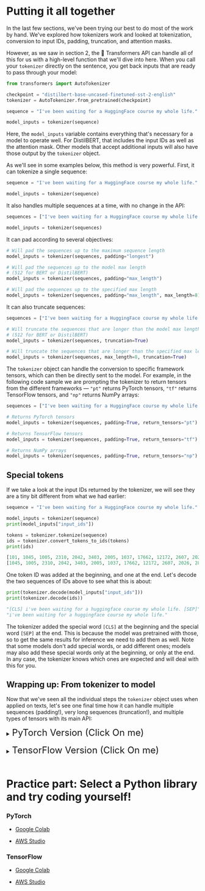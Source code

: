 

# Putting it all together

In the last few sections, we've been trying our best to do most of the work by hand. We've explored how tokenizers work and looked at tokenization, conversion to input IDs, padding, truncation, and attention masks.

However, as we saw in section 2, the 🤗 Transformers API can handle all of this for us with a high-level function that we'll dive into here. When you call your `tokenizer` directly on the sentence, you get back inputs that are ready to pass through your model:

```py
from transformers import AutoTokenizer

checkpoint = "distilbert-base-uncased-finetuned-sst-2-english"
tokenizer = AutoTokenizer.from_pretrained(checkpoint)

sequence = "I've been waiting for a HuggingFace course my whole life."

model_inputs = tokenizer(sequence)
```

Here, the `model_inputs` variable contains everything that's necessary for a model to operate well. For DistilBERT, that includes the input IDs as well as the attention mask. Other models that accept additional inputs will also have those output by the `tokenizer` object.

As we'll see in some examples below, this method is very powerful. First, it can tokenize a single sequence:

```py
sequence = "I've been waiting for a HuggingFace course my whole life."

model_inputs = tokenizer(sequence)
```

It also handles multiple sequences at a time, with no change in the API:

```py
sequences = ["I've been waiting for a HuggingFace course my whole life.", "So have I!"]

model_inputs = tokenizer(sequences)
```

It can pad according to several objectives:

```py
# Will pad the sequences up to the maximum sequence length
model_inputs = tokenizer(sequences, padding="longest")

# Will pad the sequences up to the model max length
# (512 for BERT or DistilBERT)
model_inputs = tokenizer(sequences, padding="max_length")

# Will pad the sequences up to the specified max length
model_inputs = tokenizer(sequences, padding="max_length", max_length=8)
```

It can also truncate sequences:

```py
sequences = ["I've been waiting for a HuggingFace course my whole life.", "So have I!"]

# Will truncate the sequences that are longer than the model max length
# (512 for BERT or DistilBERT)
model_inputs = tokenizer(sequences, truncation=True)

# Will truncate the sequences that are longer than the specified max length
model_inputs = tokenizer(sequences, max_length=8, truncation=True)
```

The `tokenizer` object can handle the conversion to specific framework tensors, which can then be directly sent to the model. For example, in the following code sample we are prompting the tokenizer to return tensors from the different frameworks — `"pt"` returns PyTorch tensors, `"tf"` returns TensorFlow tensors, and `"np"` returns NumPy arrays:

```py
sequences = ["I've been waiting for a HuggingFace course my whole life.", "So have I!"]

# Returns PyTorch tensors
model_inputs = tokenizer(sequences, padding=True, return_tensors="pt")

# Returns TensorFlow tensors
model_inputs = tokenizer(sequences, padding=True, return_tensors="tf")

# Returns NumPy arrays
model_inputs = tokenizer(sequences, padding=True, return_tensors="np")
```

## Special tokens

If we take a look at the input IDs returned by the tokenizer, we will see they are a tiny bit different from what we had earlier:

```py
sequence = "I've been waiting for a HuggingFace course my whole life."

model_inputs = tokenizer(sequence)
print(model_inputs["input_ids"])

tokens = tokenizer.tokenize(sequence)
ids = tokenizer.convert_tokens_to_ids(tokens)
print(ids)
```

```python out
[101, 1045, 1005, 2310, 2042, 3403, 2005, 1037, 17662, 12172, 2607, 2026, 2878, 2166, 1012, 102]
[1045, 1005, 2310, 2042, 3403, 2005, 1037, 17662, 12172, 2607, 2026, 2878, 2166, 1012]
```

One token ID was added at the beginning, and one at the end. Let's decode the two sequences of IDs above to see what this is about:

```py
print(tokenizer.decode(model_inputs["input_ids"]))
print(tokenizer.decode(ids))
```

```python out
"[CLS] i've been waiting for a huggingface course my whole life. [SEP]"
"i've been waiting for a huggingface course my whole life."
```

The tokenizer added the special word `[CLS]` at the beginning and the special word `[SEP]` at the end. This is because the model was pretrained with those, so to get the same results for inference we need to add them as well. Note that some models don't add special words, or add different ones; models may also add these special words only at the beginning, or only at the end. In any case, the tokenizer knows which ones are expected and will deal with this for you.

## Wrapping up: From tokenizer to model

Now that we've seen all the individual steps the `tokenizer` object uses when applied on texts, let's see one final time how it can handle multiple sequences (padding!), very long sequences (truncation!), and multiple types of tensors with its main API:

<details><summary><span style="font-size: 1.5rem;">PyTorch Version (Click On me)</span></summary>

```py
import torch
from transformers import AutoTokenizer, AutoModelForSequenceClassification

checkpoint = "distilbert-base-uncased-finetuned-sst-2-english"
tokenizer = AutoTokenizer.from_pretrained(checkpoint)
model = AutoModelForSequenceClassification.from_pretrained(checkpoint)
sequences = ["I've been waiting for a HuggingFace course my whole life.", "So have I!"]

tokens = tokenizer(sequences, padding=True, truncation=True, return_tensors="pt")
output = model(**tokens)
```
</details><br><details><summary><span style="font-size: 1.5rem;">TensorFlow Version (Click On me)</span></summary>

```py
import tensorflow as tf
from transformers import AutoTokenizer, TFAutoModelForSequenceClassification

checkpoint = "distilbert-base-uncased-finetuned-sst-2-english"
tokenizer = AutoTokenizer.from_pretrained(checkpoint)
model = TFAutoModelForSequenceClassification.from_pretrained(checkpoint)
sequences = ["I've been waiting for a HuggingFace course my whole life.", "So have I!"]

tokens = tokenizer(sequences, padding=True, truncation=True, return_tensors="tf")
output = model(**tokens)
```

</details><br>

# Practice part: Select a Python library and try coding yourself!

### PyTorch
- [Google Colab](https://colab.research.google.com/github/huggingface/notebooks/blob/master/course/en/chapter2/section6_pt.ipynb)

- [AWS Studio](https://studiolab.sagemaker.aws/import/github/huggingface/notebooks/blob/master/course/en/chapter2/section6_pt.ipynb)

### TensorFlow
- [Google Colab](https://colab.research.google.com/github/huggingface/notebooks/blob/master/course/en/chapter2/section6_tf.ipynb)

- [AWS Studio](https://studiolab.sagemaker.aws/import/github/huggingface/notebooks/blob/master/course/en/chapter2/section6_tf.ipynb)
